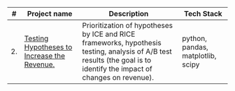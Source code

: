 | #  | Project name                                                                                                                                                                                                      | Description                                                                                                                                                                                                                                   | Tech Stack                                |
|----|-----------------------------------------------------------------------------------------------------------------------------------------------------------------------------------------------------------------------|--------------------------------------------------------------------------------------------------------------------------------------------------------------------------------------------------------------------------------------------|-------------------------------------|
| 2. | [Testing Hypotheses to Increase the Revenue.](https://github.com/D-A-Y8/Portfolio/blob/main/Testing%20hypotheses/Testing%20hypotheses%20to%20increase%20the%20revenue%20of%20an%20online%20store.ipynb) | Prioritization of hypotheses by ICE and RICE frameworks, hypothesis testing, analysis of A/B test results (the goal is to identify the impact of changes on revenue).                                                                                             | python, pandas, matplotlib, scipy   |
